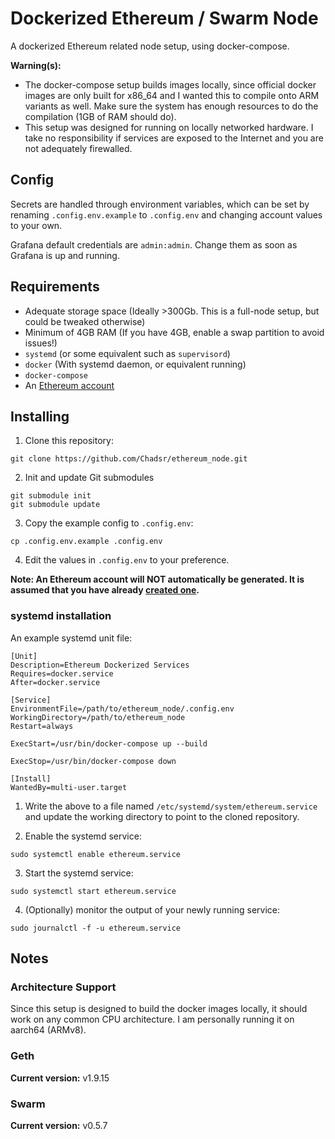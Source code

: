 # Dockerized Ethereum / Swarm Node

A dockerized Ethereum related node setup, using docker-compose.

**Warning(s):**
- The docker-compose setup builds images locally, since official docker images are only built for x86_64 and I wanted this to compile onto ARM variants as well. Make sure the system has enough resources to do the compilation (1GB of RAM should do).
- This setup was designed for running on locally networked hardware. I take no responsibility if services are exposed to the Internet and you are not adequately firewalled.

## Config
Secrets are handled through environment variables, which can be set by renaming `.config.env.example` to `.config.env` and changing account values to your own.

Grafana default credentials are `admin:admin`. Change them as soon as Grafana is up and running.

## Requirements
- Adequate storage space (Ideally >300Gb. This is a full-node setup, but could be tweaked otherwise)
- Minimum of 4GB RAM (If you have 4GB, enable a swap partition to avoid issues!)
- `systemd` (or some equivalent such as `supervisord`)
- `docker` (With systemd daemon, or equivalent running)
- `docker-compose`
- An [Ethereum account](https://github.com/ethereum/go-ethereum/wiki/Managing-your-accounts#creating-an-account)

## Installing
1. Clone this repository:
```
git clone https://github.com/Chadsr/ethereum_node.git
```

2. Init and update Git submodules
```
git submodule init
git submodule update
```

3. Copy the example config to `.config.env`:
```
cp .config.env.example .config.env
```


4. Edit the values in `.config.env` to your preference. 

**Note: An Ethereum account will NOT automatically be generated. It is assumed that you have already [created one](https://github.com/ethereum/go-ethereum/wiki/Managing-your-accounts#creating-an-account).**

### systemd installation
An example systemd unit file: 
```
[Unit]
Description=Ethereum Dockerized Services
Requires=docker.service
After=docker.service

[Service]
EnvironmentFile=/path/to/ethereum_node/.config.env
WorkingDirectory=/path/to/ethereum_node
Restart=always

ExecStart=/usr/bin/docker-compose up --build

ExecStop=/usr/bin/docker-compose down

[Install]
WantedBy=multi-user.target
```

1. Write the above to a file named `/etc/systemd/system/ethereum.service`
 and update the working directory to point to the cloned repository.

2. Enable the systemd service:
```
sudo systemctl enable ethereum.service
```

3. Start the systemd service:
```
sudo systemctl start ethereum.service
```

4. (Optionally) monitor the output of your newly running service:
```
sudo journalctl -f -u ethereum.service
```

## Notes
### Architecture Support
Since this setup is designed to build the docker images locally, it should work on any common CPU architecture. I am personally running it on aarch64 (ARMv8).

### Geth
**Current version:** v1.9.15


### Swarm
**Current version:** v0.5.7

